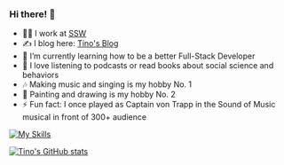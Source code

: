 ### Hi there! 👋 

- 👨‍💻 I work at [SSW](https://ssw.com.au)
- ✍️ I blog here: [Tino's Blog](https://tinoliu.com/)
- 🤔 I’m currently learning how to be a better Full-Stack Developer
- 💭 I love listening to podcasts or read books about social science and behaviors
- 🎶 Making music and singing is my hobby No. 1
- 🎨 Painting and drawing is my hobby No. 2
- ⚡ Fun fact: I once played as Captain von Trapp in the Sound of Music musical in front of 300+ audience

[![My Skills](https://skillicons.dev/icons?i=react,nextjs,angular,ts,js,css,styledcomponents,tailwind,jest,vercel,vscode,git)](https://skillicons.dev)

[![Tino's GitHub stats](https://github-readme-stats.vercel.app/api?username=tino-liu)](https://github.com/anuraghazra/github-readme-stats)
